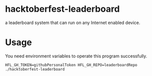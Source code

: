 # hacktoberfest-leaderboard
a leaderboard system that can run on any Internet enabled device.

# Usage

You need environment variables to operate this program successfully.

```
HFL_GH_TOKEN=githubPersonalToken HFL_GH_REPO=leaderboardRepo ./hacktoberfest-leaderboard
```
